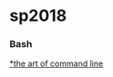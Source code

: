 # sp2018



### Bash
  <a href="https://github.com/jlevy/the-art-of-command-line/blob/master/README.md" >*the art of command line<a/>
  

